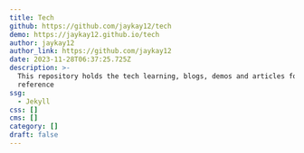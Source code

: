 ```yaml
---
title: Tech
github: https://github.com/jaykay12/tech
demo: https://jaykay12.github.io/tech
author: jaykay12
author_link: https://github.com/jaykay12
date: 2023-11-28T06:37:25.725Z
description: >-
  This repository holds the tech learning, blogs, demos and articles for future
  reference
ssg:
  - Jekyll
css: []
cms: []
category: []
draft: false
---
```

